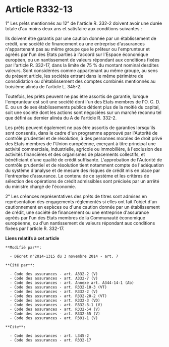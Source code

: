 # Article R332-13

1° Les prêts mentionnés au 12° de l'article R. 332-2 doivent avoir une durée totale d'au moins deux ans et satisfaire aux
conditions suivantes : 

Ils doivent être garantis par une caution donnée par un établissement de crédit, une société de financement  ou une
entreprise d'assurances n'appartenant pas au même groupe que le prêteur ou l'emprunteur et agréés par l'un des Etats parties
à l'accord sur l'Espace économique européen, ou un nantissement de valeurs répondant aux conditions fixées par l'article R.
332-17, dans la limite de 75 % du montant nominal desdites valeurs. Sont considérées comme appartenant au même groupe, au
sens du présent article, les sociétés entrant dans le même périmètre de consolidation ou d'établissement des comptes combinés
mentionnés au troisième alinéa de l'article L. 345-2. 

Toutefois, les prêts peuvent ne pas être assortis de garantie, lorsque l'emprunteur est soit une société dont l'un des Etats
membres de l'O. C. D. E. ou un de ses établissements publics détient plus de la moitié du capital, soit une société dont les
actions sont négociées sur un marché reconnu tel que défini au dernier alinéa du A de l'article R. 332-2. 

Les prêts peuvent également ne pas être assortis de garanties lorsqu'ils sont consentis, dans le cadre d'un programme
approuvé par l'Autorité de contrôle prudentiel et de résolution, à des personnes morales de droit privé des Etats membres de
l'Union européenne, exerçant à titre principal une activité commerciale, industrielle, agricole ou immobilière, à l'exclusion
des activités financières et des organismes de placements collectifs, et bénéficiant d'une qualité de crédit suffisante.
L'approbation de l'Autorité de contrôle prudentiel et de résolution tient notamment compte de l'adéquation du système
d'analyse et de mesure des risques de crédit mis en place par l'entreprise d'assurance. Le contenu de ce système et les
critères de sélection des opérations de crédit admissibles sont précisés par un arrêté du ministre chargé de l'économie. 

2° Les créances représentatives des prêts de titres sont admises en représentation des engagements réglementés si elles ont
fait l'objet d'un cautionnement en espèces ou d'une caution donnée par un établissement de crédit, une société de financement
ou une entreprise d'assurance agréés par l'un des Etats membres de la Communauté économique européenne, ou d'un nantissement
de valeurs répondant aux conditions fixées par l'article R. 332-17.

**Liens relatifs à cet article**

	**Modifié par**:

	  - Décret n°2014-1315 du 3 novembre 2014 - art. 7

	**Cité par**:

	  - Code des assurances - art. A332-2 (V)
	  - Code des assurances - art. A332-7 (V)
	  - Code des assurances - art. Annexe art. A344-14-1 (Ab)
	  - Code des assurances - art. R332-10-3 (VT)
	  - Code des assurances - art. R332-2 (V)
	  - Code des assurances - art. R332-20-2 (VT)
	  - Code des assurances - art. R332-3 (VD)
	  - Code des assurances - art. R332-3-1 (V)
	  - Code des assurances - art. R332-54 (V)
	  - Code des assurances - art. R332-55 (V)
	  - Code des assurances - art. R391-1 (V)

	**Cite**:

	  - Code des assurances - art. L345-2
	  - Code des assurances - art. R332-17
